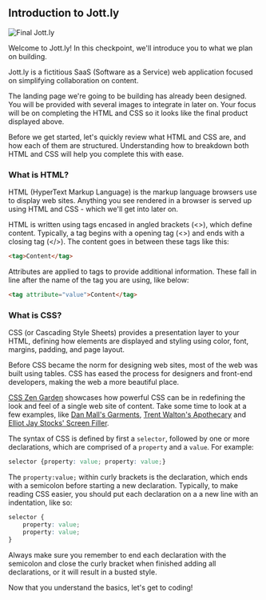 ## Introduction to Jott.ly

![Final Jott.ly](http://cl.ly/WFMS/jottly.gif)

Welcome to Jott.ly! In this checkpoint, we'll introduce you to what we plan on building.

Jott.ly is a fictitious SaaS (Software as a Service) web application focused on simplifying collaboration on content. 

The landing page we're going to be building has already been designed. You will be provided with several images to integrate in later on. Your focus will be on completing the HTML and CSS so it looks like the final product displayed above.

Before we get started, let's quickly review what HTML and CSS are, and how each of them are structured. Understanding how to breakdown both HTML and CSS will help you complete this with ease.

### What is HTML?

HTML (HyperText Markup Language) is the markup language browsers use to display web sites. Anything you see rendered in a browser is served up using HTML and CSS - which we'll get into later on.

HTML is written using tags encased in angled brackets (<>), which define content. Typically, a tag begins with a opening tag (<>) and ends with a closing tag (</>). The content goes in between these tags like this:

```html
<tag>Content</tag>
```

Attributes are applied to tags to provide additional information. These fall in line after the name of the tag you are using, like below:

```html
<tag attribute="value">Content</tag>
```

### What is CSS?

CSS (or Cascading Style Sheets) provides a presentation layer to your HTML, defining how elements are displayed and styling using color, font, margins, padding, and page layout.

Before CSS became the norm for designing web sites, most of the web was built using tables. CSS has eased the process for designers and front-end developers, making the web a more beautiful place.

[CSS Zen Garden](http://www.csszengarden.com/) showcases how powerful CSS can be in redefining the look and feel of a single web site of content. Take some time to look at a few examples, like [Dan Mall's Garments](http://www.csszengarden.com/220/), [Trent Walton's Apothecary](http://www.csszengarden.com/218/) and [Elliot Jay Stocks' Screen Filler](http://www.csszengarden.com/217/).

The syntax of CSS is defined by first a `selector`, followed by one or more declarations, which are comprised of a `property` and a `value`. For example:

```CSS
selector {property: value; property: value;}
```

The `property:value;` within curly brackets is the declaration, which ends with a semicolon before starting a new declaration. Typically, to make reading CSS easier, you should put each declaration on a a new line with an indentation, like so:

```CSS
selector {
	property: value;
	property: value;
}
```

Always make sure you remember to end each declaration with the semicolon and close the curly bracket when finished adding all declarations, or it will result in a busted style.

Now that you understand the basics, let's get to coding!